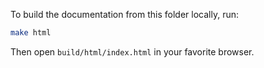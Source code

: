 To build the documentation from this folder locally, run:

```bash
make html
```

Then open `build/html/index.html` in your favorite browser.

